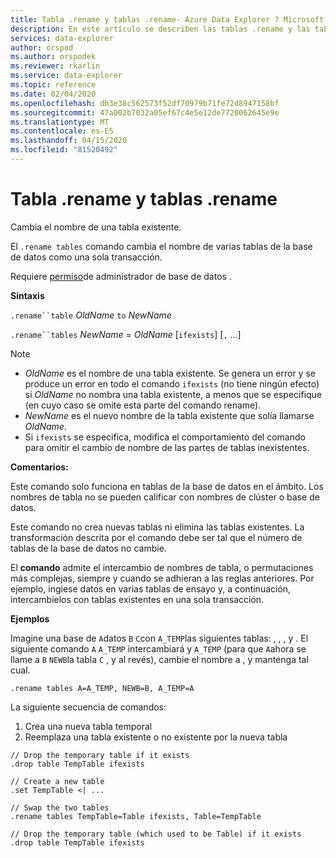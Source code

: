 ```yaml
---
title: Tabla .rename y tablas .rename- Azure Data Explorer ? Microsoft Docs
description: En este artículo se describen las tablas .rename y las tablas .rename en el Explorador de datos de Azure.
services: data-explorer
author: orspod
ms.author: orspodek
ms.reviewer: rkarlin
ms.service: data-explorer
ms.topic: reference
ms.date: 02/04/2020
ms.openlocfilehash: db3e38c562573f52df70979b71fe72d8947158bf
ms.sourcegitcommit: 47a002b7032a05ef67c4e5e12de7720062645e9e
ms.translationtype: MT
ms.contentlocale: es-ES
ms.lasthandoff: 04/15/2020
ms.locfileid: "81520492"
---
```

# <a name="rename-table-and-rename-tables"></a>Tabla .rename y tablas .rename

Cambia el nombre de una tabla existente.

El `.rename tables` comando cambia el nombre de varias tablas de la base de datos como una sola transacción.

Requiere [permiso](../management/access-control/role-based-authorization.md)de administrador de base de datos .

**Sintaxis**

`.rename``table` *OldName* `to` *NewName*

`.rename``tables` *NewName* = *OldName* [`ifexists`] [`,` ...]

> [!NOTE]
> * *OldName* es el nombre de una tabla existente. Se genera un error y se produce un error en todo el comando `ifexists` (no tiene ningún efecto) si *OldName* no nombra una tabla existente, a menos que se especifique (en cuyo caso se omite esta parte del comando rename).
> * *NewName* es el nuevo nombre de la tabla existente que solía llamarse *OldName*.
> * Si `ifexists` se especifica, modifica el comportamiento del comando para omitir el cambio de nombre de las partes de tablas inexistentes.

**Comentarios:**

Este comando solo funciona en tablas de la base de datos en el ámbito.
Los nombres de tabla no se pueden calificar con nombres de clúster o base de datos.

Este comando no crea nuevas tablas ni elimina las tablas existentes.
La transformación descrita por el comando debe ser tal que el número de tablas de la base de datos no cambie.

El **comando** admite el intercambio de nombres de tabla, o permutaciones más complejas, siempre y cuando se adhieran a las reglas anteriores. Por ejemplo, ingiese datos en varias tablas de ensayo y, a continuación, intercambielos con tablas existentes en una sola transacción.

**Ejemplos**

Imagine una base de `A`datos `B` `C`con `A_TEMP`las siguientes tablas: , , , y .
El siguiente comando `A` `A_TEMP` intercambiará y `A_TEMP` (para que `A`ahora se llame a `B` `NEWB`la tabla `C` , y al revés), cambie el nombre a , y mantenga tal cual. 

```
.rename tables A=A_TEMP, NEWB=B, A_TEMP=A
``` 

La siguiente secuencia de comandos:
1. Crea una nueva tabla temporal
1. Reemplaza una tabla existente o no existente por la nueva tabla

```
// Drop the temporary table if it exists
.drop table TempTable ifexists

// Create a new table
.set TempTable <| ...

// Swap the two tables
.rename tables TempTable=Table ifexists, Table=TempTable

// Drop the temporary table (which used to be Table) if it exists
.drop table TempTable ifexists
```